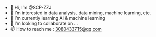- 👋 Hi, I’m @SCP-ZZJ
- 👀 I’m interested in data analysis, data mining, machine learning, etc.
- 🌱 I’m currently learning AI & machine learning
- 💞️ I’m looking to collaborate on ...
- 📫 How to reach me : 3080433715@qq.com

<!---
SCP-ZZJ/SCP-ZZJ is a ✨ special ✨ repository because its `README.md` (this file) appears on your GitHub profile.
You can click the Preview link to take a look at your changes.
--->
